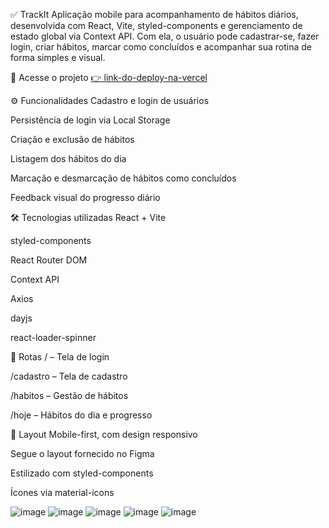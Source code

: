 ✅ TrackIt
Aplicação mobile para acompanhamento de hábitos diários, desenvolvida com React, Vite, styled-components e gerenciamento de estado global via Context API. Com ela, o usuário pode cadastrar-se, fazer login, criar hábitos, marcar como concluídos e acompanhar sua rotina de forma simples e visual.

🔗 Acesse o projeto
[👉 link-do-deploy-na-vercel](https://track-it-gilt-ten.vercel.app/)

⚙️ Funcionalidades
Cadastro e login de usuários

Persistência de login via Local Storage

Criação e exclusão de hábitos

Listagem dos hábitos do dia

Marcação e desmarcação de hábitos como concluídos

Feedback visual do progresso diário

🛠️ Tecnologias utilizadas
React + Vite

styled-components

React Router DOM

Context API

Axios

dayjs

react-loader-spinner

📱 Rotas
/ – Tela de login

/cadastro – Tela de cadastro

/habitos – Gestão de hábitos

/hoje – Hábitos do dia e progresso

🎨 Layout
Mobile-first, com design responsivo

Segue o layout fornecido no Figma

Estilizado com styled-components

Ícones via material-icons

![image](https://github.com/user-attachments/assets/e979ba50-ce20-4731-99c4-2dfb45a2fca6)
![image](https://github.com/user-attachments/assets/4c199a1f-dbb5-4545-8872-70ab4ce0df53)
![image](https://github.com/user-attachments/assets/272b6fa9-a15a-49d5-b1c0-b8c976b3e7f8)
![image](https://github.com/user-attachments/assets/f2823b6e-02ab-4166-9261-514ad5509444)
![image](https://github.com/user-attachments/assets/7b056427-87a6-4f5e-a07e-58fed2567a1c)

